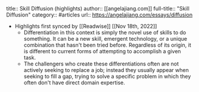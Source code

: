 title:: Skill Diffusion (highlights)
author:: [[angelajiang.com]]
full-title:: "Skill Diffusion"
category:: #articles
url:: https://angelajiang.com/essays/diffusion

- Highlights first synced by [[Readwise]] [[Nov 18th, 2022]]
	- Differentiation in this context is simply the novel use of skills to do something. It can be a new skill, emergent technology, or a unique combination that hasn't been tried before. Regardless of its origin, it is different to current forms of attempting to accomplish a given task.
	- The challengers who create these differentiations often are not actively seeking to replace a job; instead they usually appear when seeking to fill a gap, trying to solve a specific problem in which they often don't have direct domain expertise.